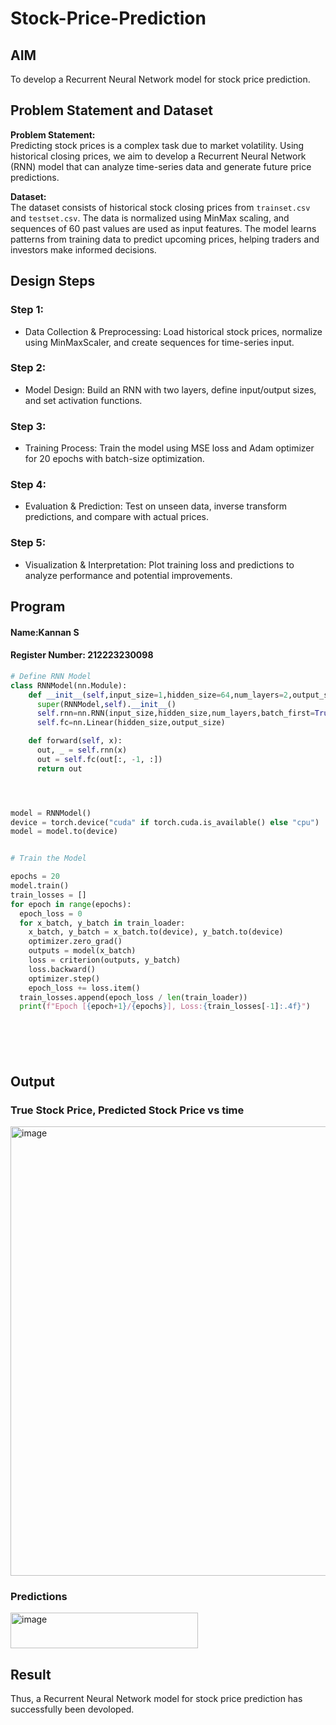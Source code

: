 # Stock-Price-Prediction


## AIM

To develop a Recurrent Neural Network model for stock price prediction.

## Problem Statement and Dataset
**Problem Statement:**  
Predicting stock prices is a complex task due to market volatility. Using historical closing prices, we aim to develop a Recurrent Neural Network (RNN) model that can analyze time-series data and generate future price predictions.

**Dataset:**  
The dataset consists of historical stock closing prices from `trainset.csv` and `testset.csv`. The data is normalized using MinMax scaling, and sequences of 60 past values are used as input features. The model learns patterns from training data to predict upcoming prices, helping traders and investors make informed decisions.

## Design Steps

### Step 1:
- Data Collection & Preprocessing: Load historical stock prices, normalize using MinMaxScaler, and create sequences for time-series input.

### Step 2:
- Model Design: Build an RNN with two layers, define input/output sizes, and set activation functions.

### Step 3:
- Training Process: Train the model using MSE loss and Adam optimizer for 20 epochs with batch-size optimization.

### Step 4:
- Evaluation & Prediction: Test on unseen data, inverse transform predictions, and compare with actual prices.

### Step 5:
- Visualization & Interpretation: Plot training loss and predictions to analyze performance and potential improvements.



## Program
#### Name:Kannan S
#### Register Number: 212223230098

```Python 
# Define RNN Model
class RNNModel(nn.Module):
    def __init__(self,input_size=1,hidden_size=64,num_layers=2,output_size=1):
      super(RNNModel,self).__init__()
      self.rnn=nn.RNN(input_size,hidden_size,num_layers,batch_first=True)
      self.fc=nn.Linear(hidden_size,output_size)

    def forward(self, x):
      out, _ = self.rnn(x)
      out = self.fc(out[:, -1, :])
      return out




model = RNNModel()
device = torch.device("cuda" if torch.cuda.is_available() else "cpu")
model = model.to(device)


# Train the Model

epochs = 20
model.train()
train_losses = []
for epoch in range(epochs):
  epoch_loss = 0
  for x_batch, y_batch in train_loader:
    x_batch, y_batch = x_batch.to(device), y_batch.to(device)
    optimizer.zero_grad()
    outputs = model(x_batch)
    loss = criterion(outputs, y_batch)
    loss.backward()
    optimizer.step()
    epoch_loss += loss.item()
  train_losses.append(epoch_loss / len(train_loader))
  print(f"Epoch [{epoch+1}/{epochs}], Loss:{train_losses[-1]:.4f}")







```

## Output

### True Stock Price, Predicted Stock Price vs time

<img width="1147" height="719" alt="image" src="https://github.com/user-attachments/assets/1811b0b4-f278-4d65-a568-3a3d63a0dbab" />


### Predictions 

<img width="300" height="57" alt="image" src="https://github.com/user-attachments/assets/7225d6b0-2f9b-4eff-bcc6-435029b4e0b7" />


## Result
Thus, a Recurrent Neural Network model for stock price prediction has successfully been devoloped.

